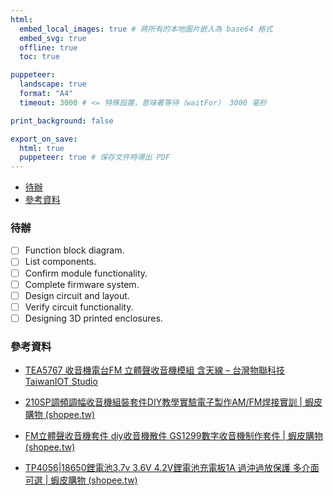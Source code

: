```yaml
---
html:
  embed_local_images: true # 將所有的本地圖片嵌入為 base64 格式
  embed_svg: true
  offline: true
  toc: true

puppeteer:
  landscape: true
  format: "A4"
  timeout: 3000 # <= 特殊設置，意味著等待（waitFor） 3000 毫秒

print_background: false

export_on_save:
  html: true
  puppeteer: true # 保存文件時導出 PDF
---
```


<!-- @import "[TOC]" {cmd="toc" depthFrom=1 depthTo=6 orderedList=false} -->

<!-- code_chunk_output -->

- [待辦](#待辦)
- [參考資料](#參考資料)

<!-- /code_chunk_output -->

### 待辦
- [ ] Function block diagram.
- [ ] List components.
- [ ] Confirm module functionality.
- [ ] Complete firmware system.
- [ ] Design circuit and layout.
- [ ] Verify circuit functionality.
- [ ] Designing 3D printed enclosures.

### 參考資料

* [TEA5767 收音機電台FM 立體聲收音機模組 含天線 – 台灣物聯科技 TaiwanIOT Studio](https://www.taiwaniot.com.tw/product/tea5767-%E6%94%B6%E9%9F%B3%E6%A9%9F%E9%9B%BB%E5%8F%B0fm-%E7%AB%8B%E9%AB%94%E8%81%B2%E6%94%B6%E9%9F%B3%E6%A9%9F%E6%A8%A1%E7%B5%84-%E5%90%AB%E5%A4%A9%E7%B7%9A/?utm_source=pocket_mylist)

* [210SP調頻調幅收音機組裝套件DIY教學實驗電子製作AM/FM焊接實訓 | 蝦皮購物 (shopee.tw)](https://shopee.tw/210SP%E8%AA%BF%E9%A0%BB%E8%AA%BF%E5%B9%85%E6%94%B6%E9%9F%B3%E6%A9%9F%E7%B5%84%E8%A3%9D%E5%A5%97%E4%BB%B6DIY%E6%95%99%E5%AD%B8%E5%AF%A6%E9%A9%97%E9%9B%BB%E5%AD%90%E8%A3%BD%E4%BD%9CAM-FM%E7%84%8A%E6%8E%A5%E5%AF%A6%E8%A8%93-i.171004054.5571417017?sp_atk=71eba58e-ee57-4925-9321-6f060d18805f&utm_source=pocket_mylist&xptdk=71eba58e-ee57-4925-9321-6f060d18805f)

* [FM立體聲收音機套件 diy收音機散件 GS1299數字收音機制作套件 | 蝦皮購物 (shopee.tw)](https://shopee.tw/FM%E7%AB%8B%E9%AB%94%E8%81%B2%E6%94%B6%E9%9F%B3%E6%A9%9F%E5%A5%97%E4%BB%B6-diy%E6%94%B6%E9%9F%B3%E6%A9%9F%E6%95%A3%E4%BB%B6-GS1299%E6%95%B8%E5%AD%97%E6%94%B6%E9%9F%B3%E6%A9%9F%E5%88%B6%E4%BD%9C%E5%A5%97%E4%BB%B6-i.171004054.2883107439?sp_atk=8a29dfb1-3b2a-4993-8f00-18c7bf78957f&utm_source=pocket_mylist&xptdk=8a29dfb1-3b2a-4993-8f00-18c7bf78957f)

* [TP4056|18650鋰電池3.7v 3.6V 4.2V鋰電池充電板1A 過沖過放保護 多介面可選 | 蝦皮購物 (shopee.tw)](https://shopee.tw/TP4056-18650%E9%8B%B0%E9%9B%BB%E6%B1%A03.7v-3.6V-4.2V%E9%8B%B0%E9%9B%BB%E6%B1%A0%E5%85%85%E9%9B%BB%E6%9D%BF1A-%E9%81%8E%E6%B2%96%E9%81%8E%E6%94%BE%E4%BF%9D%E8%AD%B7-%E5%A4%9A%E4%BB%8B%E9%9D%A2%E5%8F%AF%E9%81%B8-i.171004054.2705515685?sp_atk=383a22f7-9b88-4746-a86e-79560534b339&utm_source=pocket_mylist&xptdk=383a22f7-9b88-4746-a86e-79560534b339)